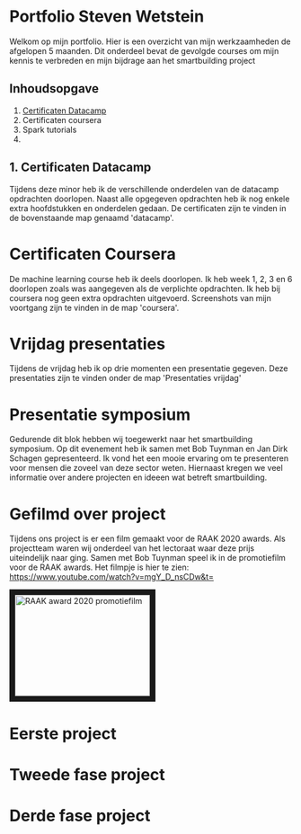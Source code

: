 # Portfolio Steven Wetstein
Welkom op mijn portfolio. Hier is een overzicht van mijn werkzaamheden de afgelopen 5 maanden. Dit onderdeel bevat de gevolgde courses 
om mijn kennis te verbreden en mijn bijdrage aan het smartbuilding project

## Inhoudsopgave
1. [Certificaten Datacamp](#Certificaten_Datacamp)
2. Certificaten coursera
3. Spark tutorials
4. 

## 1. Certificaten Datacamp <a name="Certificaten_Datacamp"></a>
Tijdens deze minor heb ik de verschillende onderdelen van de datacamp opdrachten doorlopen. 
Naast alle opgegeven opdrachten heb ik nog enkele extra hoofdstukken en onderdelen gedaan.
De certificaten zijn te vinden in de bovenstaande map genaamd 'datacamp'.

# Certificaten Coursera
De machine learning course heb ik deels doorlopen. Ik heb week 1, 2, 3 en 6 doorlopen zoals was aangegeven als de verplichte opdrachten.
Ik heb bij coursera nog geen extra opdrachten uitgevoerd. Screenshots van mijn voortgang zijn te vinden in de map 'coursera'.

# Vrijdag presentaties
Tijdens de vrijdag heb ik op drie momenten een presentatie gegeven. Deze presentaties zijn te vinden onder de map 'Presentaties vrijdag'

# Presentatie symposium
Gedurende dit blok hebben wij toegewerkt naar het smartbuilding symposium. Op dit evenement heb ik samen met Bob Tuynman en Jan Dirk Schagen gepresenteerd.
Ik vond het een mooie ervaring om te presenteren voor mensen die zoveel van deze sector weten. Hiernaast kregen we veel informatie over andere projecten en ideeen wat betreft smartbuilding.

# Gefilmd over project
Tijdens ons project is er een film gemaakt voor de RAAK 2020 awards. Als projectteam waren wij onderdeel van het lectoraat waar deze prijs uiteindelijk naar ging.
Samen met Bob Tuynman speel ik in de promotiefilm voor de RAAK awards. Het filmpje is hier te zien:
https://www.youtube.com/watch?v=mgY_D_nsCDw&t=

<a href="http://www.youtube.com/watch?feature=player_embedded&v=mgY_D_nsCDw&t=
" target="_blank"><img src="http://img.youtube.com/vi/v=mgY_D_nsCDw/0.jpg" 
alt="RAAK award 2020 promotiefilm" width="240" height="180" border="10" /></a>
# Eerste  project

# Tweede fase project

# Derde fase project







